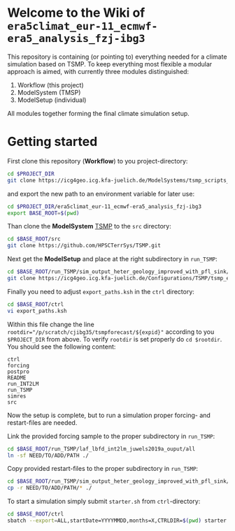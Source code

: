 # Welcome to the Wiki of `era5climat_eur-11_ecmwf-era5_analysis_fzj-ibg3`

This repository is containing (or pointing to) everything needed for a climate simulation based on TSMP. To keep everything most flexible a modular approach is aimed, with currently three modules distinguished:

1. Workflow (this project)
2. ModelSystem (TMSP)
3. ModelSetup (individual)

All modules together forming the final climate simulation setup.

# Getting started
First clone this repository (**Workflow**) to you project-directory:
``` bash
cd $PROJECT_DIR
git clone https://icg4geo.icg.kfa-juelich.de/ModelSystems/tsmp_scripts_tools_engines/era5climat_eur-11_ecmwf-era5_analysis_fzj-ibg3.git
```
and export the new path to an environment variable for later use:
``` bash
cd $PROJECT_DIR/era5climat_eur-11_ecmwf-era5_analysis_fzj-ibg3
export BASE_ROOT=$(pwd)
```
Than clone the **ModelSystem** [TSMP](https://www.terrsysmp.org/) to the `src` directory:
``` bash
cd $BASE_ROOT/src
git clone https://github.com/HPSCTerrSys/TSMP.git
```
Next get the **ModelSetup** and place at the right subdirectory in `run_TSMP`:
``` bash
cd $BASE_ROOT/run_TSMP/sim_output_heter_geology_improved_with_pfl_sink/
git clone https://icg4geo.icg.kfa-juelich.de/Configurations/TSMP/tsmp_era5clima_template.git
```

Finally you need to adjust `export_paths.ksh` in the `ctrl` directory:
``` bash
cd $BASE_ROOT/ctrl
vi export_paths.ksh
```
Within this file change the line `rootdir="/p/scratch/cjibg35/tsmpforecast/${expid}"` according to you `$PROJECT_DIR` from above. To verify `rootdir` is set properly do `cd $rootdir`. You should see the following content:
``` console
ctrl
forcing
postpro
README
run_INT2LM
run_TSMP
simres
src
```

Now the setup is complete, but to run a simulation proper forcing- and restart-files are needed.

Link the provided forcing sample to the proper subdirectory in `run_TSMP`:
``` bash
cd $BASE_ROOT/run_TSMP/laf_lbfd_int2lm_juwels2019a_ouput/all
ln -sf NEED/TO/ADD/PATH ./
```

Copy provided restart-files to the proper subdirectory in `run_TSMP`: 
``` bash
cd $BASE_ROOT/run_TSMP/sim_output_heter_geology_improved_with_pfl_sink/restarts
cp -r NEED/TO/ADD/PATH/* ./
```
To start a simulation simply submit `starter.sh` from `ctrl`-directory:
``` bash
cd $BASE_ROOT/ctrl
sbatch --export=ALL,startDate=YYYYMMDD,months=X,CTRLDIR=$(pwd) starter.sh 
```